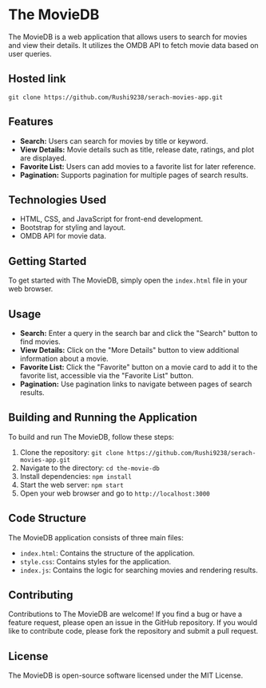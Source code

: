 # The MovieDB

The MovieDB is a web application that allows users to search for movies and view their details. It utilizes the OMDB API to fetch movie data based on user queries.
## Hosted link 
`git clone https://github.com/Rushi9238/serach-movies-app.git`

## Features
- **Search:** Users can search for movies by title or keyword.
- **View Details:** Movie details such as title, release date, ratings, and plot are displayed.
- **Favorite List:** Users can add movies to a favorite list for later reference.
- **Pagination:** Supports pagination for multiple pages of search results.

## Technologies Used
- HTML, CSS, and JavaScript for front-end development.
- Bootstrap for styling and layout.
- OMDB API for movie data.

## Getting Started
To get started with The MovieDB, simply open the `index.html` file in your web browser.

## Usage
- **Search:** Enter a query in the search bar and click the "Search" button to find movies.
- **View Details:** Click on the "More Details" button to view additional information about a movie.
- **Favorite List:** Click the "Favorite" button on a movie card to add it to the favorite list, accessible via the "Favorite List" button.
- **Pagination:** Use pagination links to navigate between pages of search results.

## Building and Running the Application
To build and run The MovieDB, follow these steps:
1. Clone the repository: `git clone https://github.com/Rushi9238/serach-movies-app.git`
2. Navigate to the directory: `cd the-movie-db`
3. Install dependencies: `npm install`
4. Start the web server: `npm start`
5. Open your web browser and go to `http://localhost:3000`

## Code Structure
The MovieDB application consists of three main files:
- `index.html`: Contains the structure of the application.
- `style.css`: Contains styles for the application.
- `index.js`: Contains the logic for searching movies and rendering results.

## Contributing
Contributions to The MovieDB are welcome! If you find a bug or have a feature request, please open an issue in the GitHub repository. If you would like to contribute code, please fork the repository and submit a pull request.

## License
The MovieDB is open-source software licensed under the MIT License.
